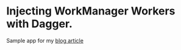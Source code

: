 # Injecting WorkManager Workers with Dagger.

Sample app for my [blog article](https://www.arunkumarsampath.in/dagger-recipes-illustrative-step-by-step-guide-to-achieve-constructor-injection-in-workmanager/)
